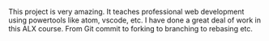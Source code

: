 This project is very amazing. It teaches professional web development using powertools like atom, vscode, etc.
I have done a great deal of work in this ALX course. From Git commit to forking to branching to rebasing etc.
